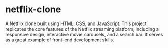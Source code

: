# netflix-clone
A Netflix clone built using HTML, CSS, and JavaScript. This project replicates the core features of the Netflix streaming platform, including a responsive design, interactive movie carousels, and a search bar. It serves as a great example of front-end development skills.
